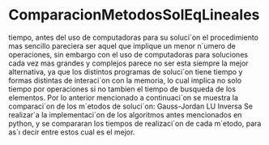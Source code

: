 # ComparacionMetodosSolEqLineales
tiempo, antes del uso de computadoras para su soluci´on el procedimiento mas sencillo pareciera
ser aquel que implique un menor n´umero de operaciones, sin embargo con el uso de computadoras
para soluciones cada vez mas grandes y complejos parece no ser esta siempre la mejor alternativa,
ya que los distintos programas de soluci´on tiene tiempo y formas distintas de interaci´on con la
memoria, lo cual implica no solo tiempo por operaciones si no tambien el tiempo de busqueda de
los elementos. Por lo anterior mencionado a continuaci´on se muestra la comparaci´on de los m´etodos
de soluci´on:
Gauss-Jordan
LU
Inversa
Se realizar´a la implementaci´on de los algoritmos antes mencionados en python, y se compararan
los tiempos de realizaci´on de cada m´etodo, para as´ı decir entre estos cual es el mejor.
